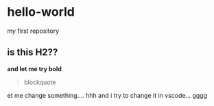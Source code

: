 # hello-world
my first repository
## is this H2??
**and let me try bold**
> blockquote
> 
et me change something....
hhh and i try to change it in vscode...
gggg
